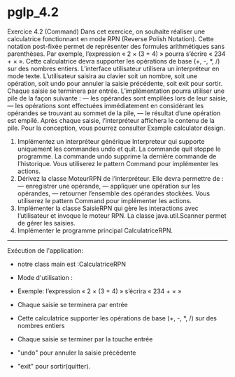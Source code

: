 # pglp_4.2


Exercice 4.2 (Command)
Dans cet exercice, on souhaite réaliser une calculatrice fonctionnant en mode RPN (Reverse Polish Notation).
Cette notation post-fixée permet de représenter des formules arithmétiques sans parenthèses. Par
exemple, l’expression « 2 × (3 + 4) » pourra s’écrire « 234 + × ».
Cette calculatrice devra supporter les opérations de base (+, -, *, /) sur des nombres entiers.
L’interface utilisateur utilisera un interpréteur en mode texte. L’utilisateur saisira au clavier soit un nombre,
soit une opération, soit undo pour annuler la saisie précédente, soit exit pour sortir. Chaque saisie se
terminera par entrée.
L’implémentation pourra utiliser une pile de la façon suivante :
— les opérandes sont empilées lors de leur saisie,
— les opérations sont effectuées immédiatement en considérant les opérandes se trouvant au sommet
de la pile,
— le résultat d’une opération est empilé.
Après chaque saisie, l’interpréteur affichera le contenu de la pile.
Pour la conception, vous pourrez consulter Example calculator design.
1. Implémentez un interpréteur générique Interpreteur qui supporte uniquement les commandes
undo et quit. La commande quit stoppe le programme. La commande undo supprime la dernière
commande de l’historique. Vous utiliserez le pattern Command pour implémenter les actions.
2. Dérivez la classe MoteurRPN de l’interpréteur. Elle devra permettre de :
— enregistrer une opérande,
— appliquer une opération sur les opérandes,
— retourner l’ensemble des opérandes stockées.
Vous utiliserez le pattern Command pour implémenter les actions.
3. Implémenter la classe SaisieRPN qui gère les interactions avec l’utilisateur et invoque le moteur
RPN. La classe java.util.Scanner permet de gérer les saisies.
4. Implémenter le programme principal CalculatriceRPN.

------------------------------------------------------------------------------------------------------------------------------


Exécution de l'application:
* notre class main est :CalculatriceRPN

* Mode d'utilisation : 

- Exemple: l’expression « 2 × (3 + 4) »  s’écrira « 234 + × »

- Chaque saisie se terminera par entrée

- Cette calculatrice supporter les opérations de base (+, -, *, /) sur des nombres entiers

- Chaque saisie se terminer par la touche entrée

- "undo" pour annuler la saisie précédente

- "exit" pour sortir(quitter).
